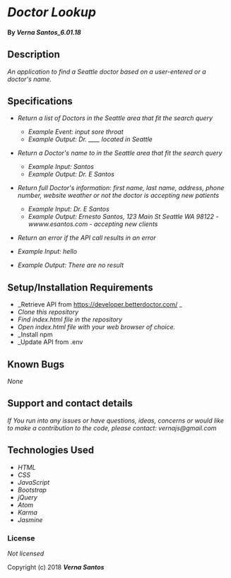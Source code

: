 # _Doctor Lookup_

#### By _Verna Santos_6.01.18_

## Description

_An application to find a Seattle doctor based on a user-entered or a doctor's name._


## Specifications

* _Return a list of Doctors in the Seattle area that fit the search query_
  * _Example Event: input sore throat_
  * _Example Output: Dr. ____ located in Seattle_

* _Return a Doctor's name to in the Seattle area that fit the search query_
  * _Example Input: Santos_
  * _Example Output: Dr. E Santos_

* _Return full Doctor's information: first name, last name, address, phone number, website weather or not the doctor is accepting new patients_
  * _Example Input: Dr. E Santos_
  * _Example Output: Ernesto Santos, 123 Main St Seattle WA 98122 - wwww.esantos.com - accepting new clients_

* _Return an error if the API call results in an error_
* _Example Input: hello_
* _Example Output: There are no result_



## Setup/Installation Requirements

* _Retrieve API from https://developer.betterdoctor.com/ _
* _Clone this repository_
* _Find index.html file in the repository_
* _Open index.html file with your web browser of choice._
* _Install npm
* _Update API from .env




## Known Bugs

_None_

## Support and contact details

_If You run into any issues or have questions, ideas, concerns or would like to make a contribution to the code, please contact: vernajs@gmail.com_

## Technologies Used

* _HTML_
* _CSS_
* _JavaScript_
* _Bootstrap_
* _jQuery_
* _Atom_
* _Karma_
* _Jasmine_

### License

_Not licensed_

Copyright (c) 2018 **_Verna Santos_**
